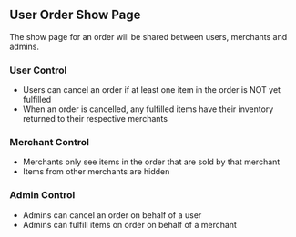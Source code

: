 ## User Order Show Page
The show page for an order will be shared between users, merchants and admins.
### User Control
- Users can cancel an order if at least one item in the order is NOT yet fulfilled
- When an order is cancelled, any fulfilled items have their inventory returned to their respective merchants
### Merchant Control
- Merchants only see items in the order that are sold by that merchant
- Items from other merchants are hidden
### Admin Control
- Admins can cancel an order on behalf of a user
- Admins can fulfill items on order on behalf of a merchant